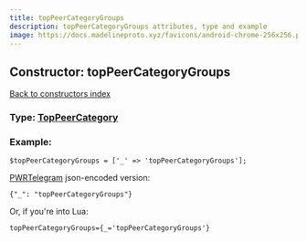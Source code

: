 ```yaml
---
title: topPeerCategoryGroups
description: topPeerCategoryGroups attributes, type and example
image: https://docs.madelineproto.xyz/favicons/android-chrome-256x256.png
---
```

## Constructor: topPeerCategoryGroups  
[Back to constructors index](index.md)






### Type: [TopPeerCategory](../types/TopPeerCategory.md)


### Example:

```
$topPeerCategoryGroups = ['_' => 'topPeerCategoryGroups'];
```  

[PWRTelegram](https://pwrtelegram.xyz) json-encoded version:

```
{"_": "topPeerCategoryGroups"}
```


Or, if you're into Lua:  


```
topPeerCategoryGroups={_='topPeerCategoryGroups'}

```


